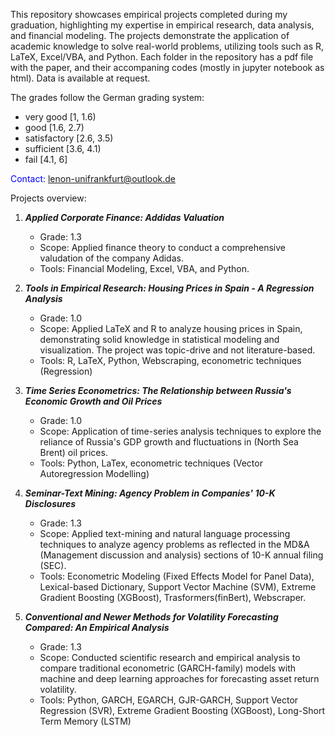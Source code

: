 This repository showcases empirical projects completed during my graduation, highlighting my expertise in empirical research, data analysis, and financial modeling. 
The projects demonstrate the application of academic knowledge to solve real-world problems, utilizing tools such as R, LaTeX, Excel/VBA, and Python. Each folder in the repository
has a pdf file with the paper, and their accompaning codes (mostly in jupyter notebook as html). Data is available at request.

The grades follow the German grading system:

- very good [1, 1.6)
- good [1.6, 2.7)
- satisfactory [2.6, 3.5)
- sufficient [3.6, 4.1)
- fail [4.1, 6]


<font color = 'blue'>Contact: lenon-unifrankfurt@outlook.de</font>




Projects overview:

  1. **_Applied Corporate Finance: Addidas Valuation_**
     - Grade: 1.3 
     - Scope: Applied finance theory to conduct a comprehensive valudation of the company Adidas.
     - Tools: Financial Modeling, Excel, VBA, and Python.

  2. **_Tools in Empirical Research: Housing Prices in Spain - A Regression Analysis_**
     - Grade: 1.0 
     - Scope: Applied LaTeX and R to analyze housing prices in Spain, demonstrating solid knowledge in statistical modeling and visualization. The project was topic-drive and not literature-based.
     - Tools: R, LaTeX, Python, Webscraping, econometric techniques (Regression)
     
  3. **_Time Series Econometrics: The Relationship between Russia's Economic Growth and Oil Prices_**
     - Grade: 1.0 
     - Scope: Application of time-series analysis techniques to explore the reliance of Russia's GDP growth and fluctuations in (North Sea Brent) oil prices.
     - Tools: Python, LaTex, econometric techniques (Vector Autoregression Modelling)
  
  4. **_Seminar-Text Mining: Agency Problem in Companies' 10-K Disclosures_**
     - Grade: 1.3
     - Scope: Applied text-mining and natural language processing techniques to analyze agency problems as reflected in the MD&A (Management discussion and analysis) sections of 10-K annual filing (SEC).
     - Tools: Econometric Modeling (Fixed Effects Model for Panel Data), Lexical-based Dictionary, Support Vector Machine (SVM), Extreme Gradient Boosting (XGBoost), Trasformers(finBert), Webscraper.
     
  6. **_Conventional and Newer Methods for Volatility Forecasting Compared: An Empirical Analysis_**
     - Grade: 1.3
     - Scope: Conducted scientific research and empirical analysis to compare traditional econometric (GARCH-family) models with machine and deep learning approaches for forecasting asset return volatility.
     - Tools: Python, GARCH, EGARCH, GJR-GARCH, Support Vector Regression (SVR), Extreme Gradient Boosting (XGBoost), Long-Short Term Memory (LSTM)
